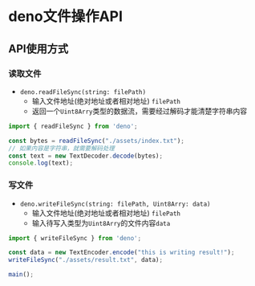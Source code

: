 # deno文件操作API

## API使用方式

### 读取文件

- `deno.readFileSync(string: filePath)`
  - 输入文件地址(绝对地址或者相对地址) `filePath` 
  - 返回一个`Uint8Arry`类型的数据流，需要经过解码才能清楚字符串内容

```js
import { readFileSync } from 'deno';

const bytes = readFileSync("./assets/index.txt");
// 如果内容是字符串，就需要解码处理
const text = new TextDecoder.decode(bytes);
console.log(text);
```

### 写文件

- `deno.writeFileSync(string: filePath, Uint8Arry: data)`
  - 输入文件地址(绝对地址或者相对地址) `filePath` 
  - 输入待写入类型为`Uint8Arry`的文件内容`data`

```js
import { writeFileSync } from 'deno';

const data = new TextEncoder.encode("this is writing result!");
writeFileSync("./assets/result.txt", data);

main();
```




